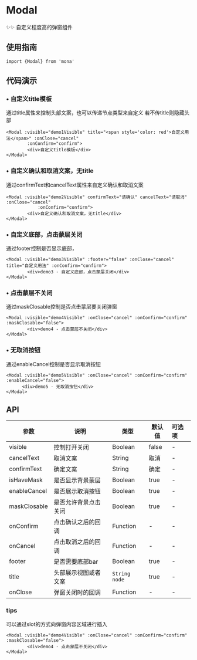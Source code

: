 # Modal

✨✨ 自定义程度高的弹窗组件

## 使用指南
```
import {Modal} from 'mona'
```

## 代码演示

### • 自定义title模板

通过title属性来控制头部文案，也可以传递节点类型来自定义 若不传title则隐藏头部


```
<Modal :visible="demo1Visible" title="<span style='color: red'>自定义用法</span>" :onClose="cancel"
		:onConfirm="confirm">
		<div>自定义title模板</div>
</Modal>
```

### • 自定义确认和取消文案，无title

通过confirmText和cancelText属性来自定义确认和取消文案

```
<Modal :visible="demo2Visible" confirmText="请确认" cancelText="请取消" :onClose="cancel"
			:onConfirm="confirm">
		<div>自定义确认和取消文案，无title</div>
</Modal>
```

### • 自定义底部，点击蒙层关闭

通过footer控制是否显示底部，

```
<Modal :visible="demo3Visible" :footer="false" :onClose="cancel" title="自定义用法" :onConfirm="confirm">
		<div>demo3 - 自定义底部，点击蒙层关闭</div>
</Modal>
```

### • 点击蒙层不关闭

通过maskClosable控制是否点击蒙层要关闭弹窗

```
<Modal :visible="demo4Visible" :onClose="cancel" :onConfirm="confirm" :maskClosable="false">
		<div>demo4 - 点击蒙层不关闭</div>
</Modal>
```

### • 无取消按钮

通过enableCancel控制是否显示取消按钮

```
<Modal :visible="demo5Visible" :onClose="cancel" :onConfirm="confirm" :enableCancel="false">
	  <div>demo5 - 无取消按钮</div>
</Modal>
```

## API


| 参数 | 说明 | 类型 | 默认值 | 可选项 |
| --- | --- | --- | --- | :-- |
| visible | 控制打开关闭 | Boolean | false | - |
| cancelText | 取消文案 | String | 取消 | - |
| confirmText | 确定文案 | String | 确定 | - |
| isHaveMask | 是否显示背景蒙层 | Boolean | true | - |
| enableCancel | 是否展示取消按钮 | Boolean | true | - |
| maskClosable | 是否允许背景点击关闭 | Boolean | true | - |
| onConfirm | 点击确认之后的回调 | Function | - | - |
| onCancel | 点击取消之后的回调 | Function | - | - |
| footer | 是否需要底部bar | Boolean | true | - |
| title | 	头部展示视图或者文案	 | `String` `node`| true | - |
| onClose | 弹窗关闭时的回调 | Function | - | - |

### tips

可以通过slot的方式向弹窗内容区域进行插入

```
<Modal :visible="demo4Visible" :onClose="cancel" :onConfirm="confirm" :maskClosable="false">
		<div>demo4 - 点击蒙层不关闭</div>
</Modal>
```


